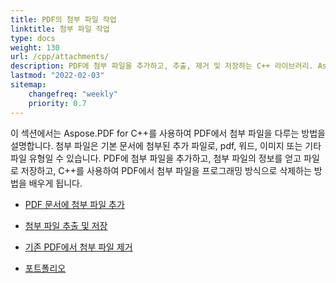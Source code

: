 ```yaml
---
title: PDF의 첨부 파일 작업 
linktitle: 첨부 파일 작업
type: docs
weight: 130
url: /cpp/attachments/
description: PDF에 첨부 파일을 추가하고, 추출, 제거 및 저장하는 C++ 라이브러리. Aspose.PDF for C++로 PDF 포트폴리오 생성.
lastmod: "2022-02-03"
sitemap:
    changefreq: "weekly"
    priority: 0.7
---
```


이 섹션에서는 Aspose.PDF for C++를 사용하여 PDF에서 첨부 파일을 다루는 방법을 설명합니다. 첨부 파일은 기본 문서에 첨부된 추가 파일로, pdf, 워드, 이미지 또는 기타 파일 유형일 수 있습니다. PDF에 첨부 파일을 추가하고, 첨부 파일의 정보를 얻고 파일로 저장하고, C++를 사용하여 PDF에서 첨부 파일을 프로그래밍 방식으로 삭제하는 방법을 배우게 됩니다.

- [PDF 문서에 첨부 파일 추가](/pdf/cpp/add-attachment-to-pdf-document/)
- [첨부 파일 추출 및 저장](/pdf/cpp/extract-and-save-an-attachment/)
- [기존 PDF에서 첨부 파일 제거](/pdf/cpp/removing-attachment-from-an-existing-pdf/)

- [포트폴리오](/pdf/cpp/portfolio/)